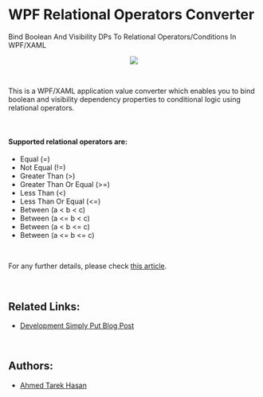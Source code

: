 # WPF Relational Operators Converter
Bind Boolean And Visibility DPs To Relational Operators/Conditions In WPF/XAML

<p align="center">
  <img src="https://2.bp.blogspot.com/-mq02JsfXQi4/WHlDpuWSGKI/AAAAAAAALh4/TTmds6fqpsAToMvzcLxSD4cIcVozBSDMgCLcB/s1600/Cover.png">
</p>

<br/>

This is a WPF/XAML application value converter which enables you to bind boolean and visibility dependency properties to conditional logic using relational operators.

<br/>

#### Supported relational operators are:
* Equal (=)
* Not Equal (!=)
* Greater Than (>)
* Greater Than Or Equal (>=)
* Less Than (<)
* Less Than Or Equal (<=)
* Between (a < b < c)
* Between (a <= b < c)
* Between (a < b <= c)
* Between (a <= b <= c)

<br/>

For any further details, please check [this article](http://developmentsimplyput.blogspot.com.eg/2017/01/bind-boolean-and-visibility-dps-to.html).

<br/>

## Related Links:
* [Development Simply Put Blog Post](http://developmentsimplyput.blogspot.com.eg/2017/01/bind-boolean-and-visibility-dps-to.html)

<br/>

## Authors:
* [Ahmed Tarek Hasan](https://linkedin.com/in/atarekhasan)
